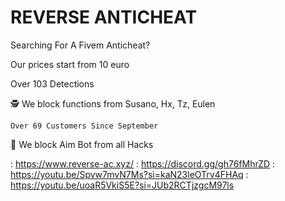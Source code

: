 # REVERSE ANTICHEAT
 Searching For A Fivem Anticheat? 

  Our prices start from 10 euro

  Over 103 Detections

🕵️   We block functions from Susano, Hx, Tz, Eulen

    Over 69 Customers Since September

🤖  We block Aim Bot from all Hacks

 : https://www.reverse-ac.xyz/
 : https://discord.gg/gh76fMhrZD
 : https://youtu.be/Spvw7mvN7Ms?si=kaN23leOTrv4FHAq
 : https://youtu.be/uoaR5VkiS5E?si=JUb2RCTjzgcM97ls
